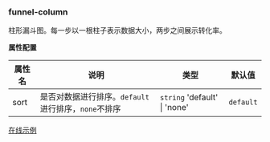 ### funnel-column

柱形漏斗图。每一步以一根柱子表示数据大小，两步之间展示转化率。

**属性配置**

| 属性名 | 说明                                                | 类型                         | 默认值    |
| ------ | --------------------------------------------------- | ---------------------------- | --------- |
| sort   | 是否对数据进行排序。`default`进行排序，`none`不排序 | `string` 'default' \| 'none' | `default` |

[在线示例](/rocket-chart-gallery/example/play#funnel-column)